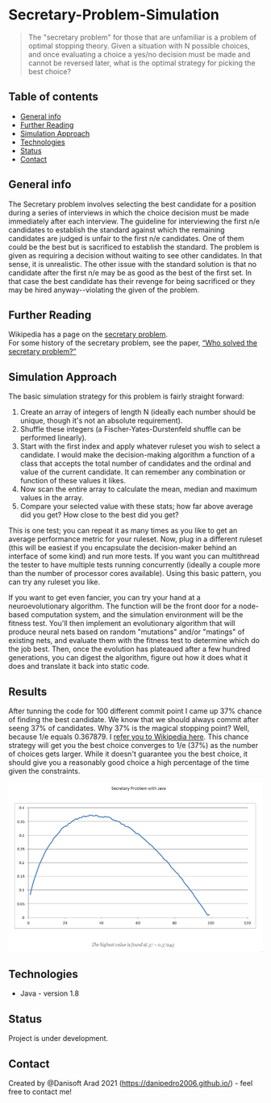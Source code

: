 # Secretary-Problem-Simulation
> The "secretary problem" for those that are unfamiliar is a problem of optimal stopping theory. Given a situation with N possible choices, and once evaluating a choice a yes/no decision must be made and cannot be reversed later, what is the optimal strategy for picking the best choice?

## Table of contents
* [General info](#general-info)
* [Further Reading](#further)
* [Simulation Approach](#simulation)
* [Technologies](#technologies)
* [Status](#status)
* [Contact](#contact)

## General info
The Secretary problem involves selecting the best candidate for a position during a series of interviews in which the choice decision must be made immediately after each interview.
The guideline for interviewing the first n/e candidates to establish the standard against which the remaining candidates are judged is unfair to the first n/e candidates. One of them could be the best but is sacrificed to establish the standard. The problem is given as requiring a decision without waiting to see other candidates. In that sense, it is unrealistic. The other issue with the standard solution is that no candidate after the first n/e may be as good as the best of the first set. In that case the best candidate has their revenge for being sacrificed or they may be hired anyway--violating the given of the problem.

## Further Reading
Wikipedia has a page on the [secretary problem](https://en.wikipedia.org/wiki/Secretary_problem).  
For some history of the secretary problem, see the paper, [“Who solved the secretary problem?”](https://www2.math.upenn.edu/~ted/210F10/References/Secretary.pdf)

## Simulation Approach
The basic simulation strategy for this problem is fairly straight forward:

1. Create an array of integers of length N (ideally each number should be unique, though it's not an absolute requirement).
2. Shuffle these integers (a Fischer-Yates-Durstenfeld shuffle can be performed linearly).
3. Start with the first index and apply whatever ruleset you wish to select a candidate. I would make the decision-making algorithm a function of a class that accepts the total number of candidates and the ordinal and value of the current candidate. It can remember any combination or function of these values it likes.
4. Now scan the entire array to calculate the mean, median and maximum values in the array.
5. Compare your selected value with these stats; how far above average did you get? How close to the best did you get?

This is one test; you can repeat it as many times as you like to get an average performance metric for your ruleset. Now, plug in a different ruleset (this will be easiest if you encapsulate the decision-maker behind an interface of some kind) and run more tests. If you want you can multithread the tester to have multiple tests running concurrently (ideally a couple more than the number of processor cores available). Using this basic pattern, you can try any ruleset you like.

If you want to get even fancier, you can try your hand at a neuroevolutionary algorithm. The function will be the front door for a node-based computation system, and the simulation environment will be the fitness test. You'll then implement an evolutionary algorithm that will produce neural nets based on random "mutations" and/or "matings" of existing nets, and evaluate them with the fitness test to determine which do the job best. Then, once the evolution has plateaued after a few hundred generations, you can digest the algorithm, figure out how it does what it does and translate it back into static code.
## Results
After tunning the code for 100 different commit point I came up 37% chance of finding the best candidate. We know that we should always commit after seeng 37% of candidates. Why 37% is the magical stopping point? Well, because 1/e equals 0.367879. I [refer you to Wikipedia here](https://en.wikipedia.org/wiki/Secretary_problem).
This chance strategy will get you the best choice converges to 1/e (37%) as the number of choices gets larger. While it doesn't guarantee you the best choice, it should give you a reasonably good choice a high percentage of the time given the constraints.

![Secretary Problem](https://github.com/danipedro2006/Secretary-Problem-Simulation/blob/main/TVeHr9ZTmO.png)

## Technologies
* Java - version 1.8

## Status
Project is under development. 

## Contact
Created by @Danisoft Arad 2021 (https://danipedro2006.github.io/) - feel free to contact me!